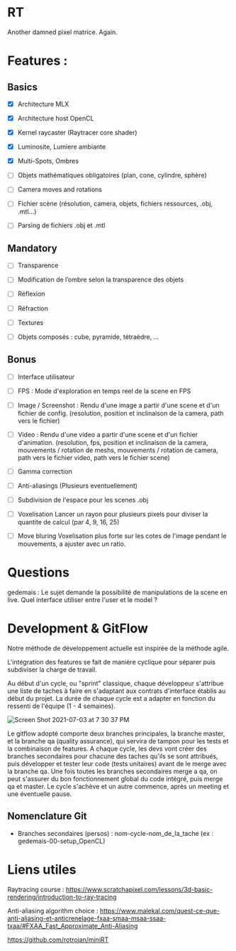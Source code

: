 # RT
Another damned pixel matrice. Again.

<h1>Features :</h1>


<h2> Basics </h2>

- [x] Architecture MLX

- [x] Architecture host OpenCL

- [x] Kernel raycaster (Raytracer core shader)

- [x] Luminosite, Lumiere ambiante

- [x] Multi-Spots, Ombres

- [ ] Objets mathématiques obligatoires (plan, cone, cylindre, sphère)

- [ ] Camera moves and rotations

- [ ] Fichier scène (résolution, camera, objets, fichiers ressources, .obj, .mtl...)

- [ ] Parsing de fichiers .obj et .mtl

<h2> Mandatory </h2>

- [ ] Transparence

- [ ] Modification de l’ombre selon la transparence des objets

- [ ] Réflexion

- [ ] Réfraction

- [ ] Textures

- [ ] Objets composés : cube, pyramide, tétraèdre, ...

<h2> Bonus </h2>

- [ ] Interface utilisateur

- [ ] FPS : Mode d'exploration en temps reel de la scene en FPS

- [ ] Image / Screenshot : Rendu d'une image a partir d'une scene et d'un fichier
de config. (resolution, position et inclinaison de la camera, path vers le fichier)

- [ ] Video : Rendu d'une video a partir d'une scene et d'un fichier d'animation.
(resolution, fps, position et inclinaison de la camera, mouvements / rotation de meshs,
mouvements / rotation de camera, path vers le fichier video, path vers le fichier scene)

- [ ] Gamma correction

- [ ] Anti-aliasings (Plusieurs eventuellement)

- [ ] Subdivision de l'espace pour les scenes .obj

- [ ] Voxelisation
Lancer un rayon pour plusieurs pixels pour diviser la quantite de calcul (par 4, 9, 16, 25)

- [ ] Move bluring
Voxelisation plus forte sur les cotes de l'image pendant le mouvements, a ajuster
avec un ratio.

<h1> Questions </h1>
gedemais : Le sujet demande la possibilité de manipulations de la scene en live. Quel interface utiliser entre l'user et le model ?

<h1> Development & GitFlow </h1>
Notre méthode de développement actuelle est inspirée de la méthode agile.

L'intégration des features se fait de manière cyclique pour séparer puis subdiviser la charge de travail.

Au début d'un cycle, ou "sprint" classique, chaque développeur s'attribue une liste de taches à faire en
s'adaptant aux contrats d'interface établis au début du projet. La durée de chaque cycle est a adapter en
fonction du ressenti de l'équipe (1 - 4 semaines).

![Screen Shot 2021-07-03 at 7 30 37 PM](https://user-images.githubusercontent.com/44742651/124362450-278f1d00-dc35-11eb-8ae2-98190400a245.png)

Le gitflow adopté comporte deux branches principales, la branche master, et la branche qa (quality assurance),
qui servira de tampon pour les tests et la combinaison de features. A chaque cycle, les devs vont créer des
branches secondaires pour chacune des taches qu'ils se sont attribués, puis développer et tester leur code
(tests unitaires) avant de le merge avec la branche qa. Une fois toutes les branches secondaires merge a qa,
on peut s'assurer du bon fonctionnement global du code intégré, puis merge qa et master. Le cycle s'achève
et un autre commence, après un meeting et une éventuelle pause.

<h2>Nomenclature Git</h2>

- Branches secondaires (persos) : nom-cycle-nom_de_la_tache (ex : gedemais-00-setup_OpenCL)

<h1> Liens utiles </h1>

Raytracing course :
https://www.scratchapixel.com/lessons/3d-basic-rendering/introduction-to-ray-tracing

Anti-aliasing algorithm choice :
https://www.malekal.com/quest-ce-que-anti-aliasing-et-anticrenelage-fxaa-smaa-msaa-ssaa-txaa/#FXAA_Fast_Approximate_Anti-Aliasing

https://github.com/rotrojan/miniRT
